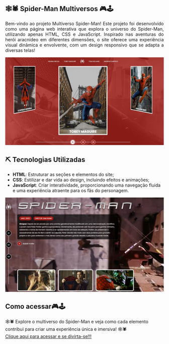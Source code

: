 ## 🕸️🕷️ Spider-Man Multiversos 🎮🕹️

<div align="justify">
Bem-vindo ao projeto Multiverso Spider-Man! Este projeto foi desenvolvido como uma página web interativa que explora o universo do Spider-Man, utilizando apenas HTML, CSS e JavaScript. Inspirado nas aventuras do herói aracnídeo em diferentes dimensões, o site oferece uma experiência visual dinâmica e envolvente, com um design responsivo que se adapta a diversas telas!
<br>
</div>

![image](https://raw.githubusercontent.com/rodrigor-ti/spiderman/refs/heads/main/assets/images/inicial.jpg)

## ⛏️ **Tecnologias Utilizadas**
-   **HTML**: Estruturar as seções e elementos do site;
-   **CSS**: Estilizar e dar vida ao design, incluindo efeitos e animações;
-   **JavaScript**: Criar interatividade, proporcionando uma navegação fluida e uma experiência atraente para os fãs do personagem.

![image](https://raw.githubusercontent.com/rodrigor-ti/spiderman/refs/heads/main/assets/images/tela.jpg)
  
## Como acessar🎮🕹️
🕸️🕷️ Explore o multiverso do Spider-Man e veja como cada elemento contribui para criar uma experiência única e imersiva! 🕸️🕷️
<br>
<a href="https://rodrigor-ti.github.io/spiderman/" target="_blank">Clique aqui para acessar e se divirta-se!!!</a>